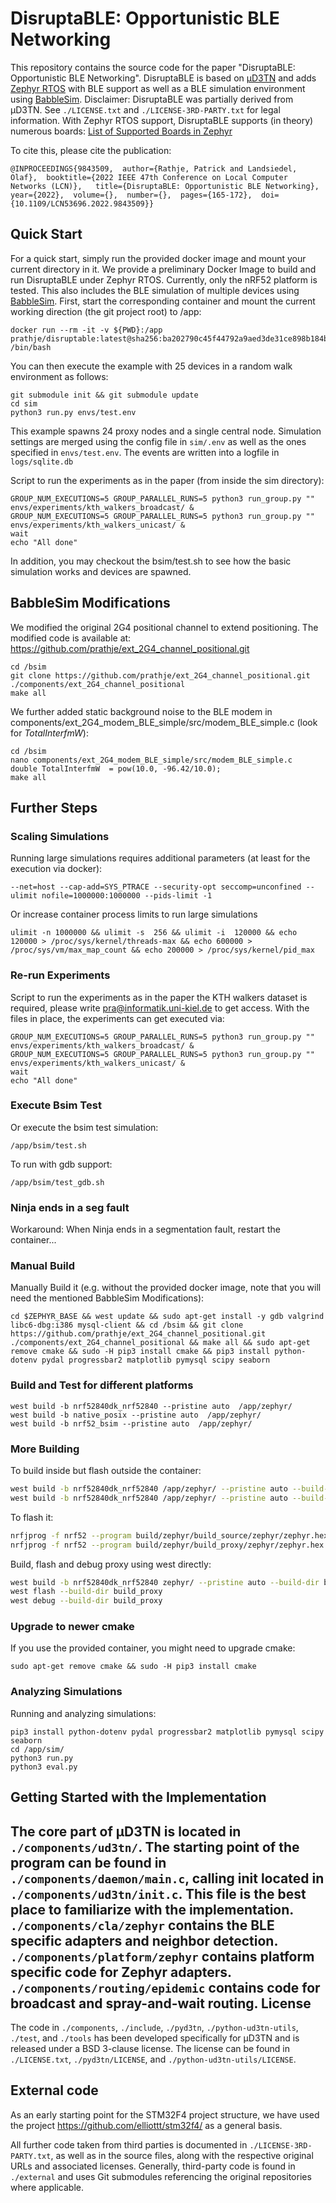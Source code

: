 DisruptaBLE: Opportunistic BLE Networking
========================================

This repository contains the source code for the paper "DisruptaBLE: Opportunistic BLE Networking". DisruptaBLE is based on [µD3TN](https://d3tn.com/ud3tn.html) and adds [Zephyr RTOS](https://zephyrproject.org/) with BLE support as well as a BLE simulation environment using [BabbleSim](https://babblesim.github.io/).
Disclaimer: DisruptaBLE was partially derived from µD3TN. See `./LICENSE.txt` and `./LICENSE-3RD-PARTY.txt` for legal information.
With Zephyr RTOS support, DisruptaBLE supports (in theory) numerous boards: [List of Supported Boards in Zephyr](https://docs.zephyrproject.org/boards/index.html)

To cite this, please cite the publication:

```
@INPROCEEDINGS{9843509,  author={Rathje, Patrick and Landsiedel, Olaf},  booktitle={2022 IEEE 47th Conference on Local Computer Networks (LCN)},   title={DisruptaBLE: Opportunistic BLE Networking},   year={2022},  volume={},  number={},  pages={165-172},  doi={10.1109/LCN53696.2022.9843509}}
```


Quick Start
-----------

For a quick start, simply run the provided docker image and mount your current directory in it.
We provide a preliminary Docker Image to build and run DisruptaBLE under Zephyr RTOS. Currently, only the nRF52 platform is tested.
This also includes the BLE simulation of multiple devices using [BabbleSim](https://babblesim.github.io/).
First, start the corresponding container and mount the current working direction (the git project root) to /app:

```
docker run --rm -it -v ${PWD}:/app prathje/disruptable:latest@sha256:ba202790c45f44792a9aed3de31ce898b184ba34c505f3ff7af3510260afebc2 /bin/bash
```

You can then execute the example with 25 devices in a random walk environment as follows:
```
git submodule init && git submodule update
cd sim
python3 run.py envs/test.env
```
This example spawns 24 proxy nodes and a single central node. Simulation settings are merged using the config file in `sim/.env` as well as the ones specified in `envs/test.env`. 
The events are written into a logfile in `logs/sqlite.db`



Script to run the experiments as in the paper (from inside the sim directory):
```
GROUP_NUM_EXECUTIONS=5 GROUP_PARALLEL_RUNS=5 python3 run_group.py "" envs/experiments/kth_walkers_broadcast/ &
GROUP_NUM_EXECUTIONS=5 GROUP_PARALLEL_RUNS=5 python3 run_group.py "" envs/experiments/kth_walkers_unicast/ &
wait
echo "All done"
```

In addition, you may checkout the bsim/test.sh to see how the basic simulation works and devices are spawned.


BabbleSim Modifications
-----------

We modified the original 2G4 positional channel to extend positioning. The modified code is available at: https://github.com/prathje/ext_2G4_channel_positional.git
```
cd /bsim
git clone https://github.com/prathje/ext_2G4_channel_positional.git ./components/ext_2G4_channel_positional
make all
```

We further added static background noise to the BLE modem in components/ext_2G4_modem_BLE_simple/src/modem_BLE_simple.c (look for *TotalInterfmW*):
```
cd /bsim
nano components/ext_2G4_modem_BLE_simple/src/modem_BLE_simple.c
double TotalInterfmW  = pow(10.0, -96.42/10.0);
make all
```


Further Steps
-----------




### Scaling Simulations
Running large simulations requires additional parameters (at least for the execution via docker):
```
--net=host --cap-add=SYS_PTRACE --security-opt seccomp=unconfined --ulimit nofile=1000000:1000000 --pids-limit -1
```

Or increase container process limits to run large simulations
```
ulimit -n 1000000 && ulimit -s  256 && ulimit -i  120000 && echo 120000 > /proc/sys/kernel/threads-max && echo 600000 > /proc/sys/vm/max_map_count && echo 200000 > /proc/sys/kernel/pid_max 
```


### Re-run Experiments

Script to run the experiments as in the paper the KTH walkers dataset is required, please write pra@informatik.uni-kiel.de to get access.
With the files in place, the experiments can get executed via:
```
GROUP_NUM_EXECUTIONS=5 GROUP_PARALLEL_RUNS=5 python3 run_group.py "" envs/experiments/kth_walkers_broadcast/ &
GROUP_NUM_EXECUTIONS=5 GROUP_PARALLEL_RUNS=5 python3 run_group.py "" envs/experiments/kth_walkers_unicast/ &
wait
echo "All done"
```

### Execute Bsim Test
Or execute the bsim test simulation:
```
/app/bsim/test.sh
```

To run with gdb support:
```
/app/bsim/test_gdb.sh
```

### Ninja ends in a seg fault
Workaround: When Ninja ends in a segmentation fault, restart the container...


### Manual Build
Manually Build it (e.g. without the provided docker image, note that you will need the mentioned BabbleSim Modifications):
```
cd $ZEPHYR_BASE && west update && sudo apt-get install -y gdb valgrind libc6-dbg:i386 mysql-client && cd /bsim && git clone https://github.com/prathje/ext_2G4_channel_positional.git ./components/ext_2G4_channel_positional && make all && sudo apt-get remove cmake && sudo -H pip3 install cmake && pip3 install python-dotenv pydal progressbar2 matplotlib pymysql scipy seaborn
```

### Build and Test for different platforms
```
west build -b nrf52840dk_nrf52840 --pristine auto  /app/zephyr/
west build -b native_posix --pristine auto  /app/zephyr/
west build -b nrf52_bsim --pristine auto  /app/zephyr/
```

### More Building
To build inside but flash outside the container:
```bash
west build -b nrf52840dk_nrf52840 /app/zephyr/ --pristine auto --build-dir /app/build/zephyr/build_source -- -DOVERLAY_CONFIG=source.conf
west build -b nrf52840dk_nrf52840 /app/zephyr/ --pristine auto --build-dir /app/build/zephyr/build_proxy -- -DOVERLAY_CONFIG=proxy.conf
```

To flash it:
```bash
nrfjprog -f nrf52 --program build/zephyr/build_source/zephyr/zephyr.hex --sectorerase --reset
nrfjprog -f nrf52 --program build/zephyr/build_proxy/zephyr/zephyr.hex --sectorerase --reset
```


Build, flash and debug proxy using west directly:
```bash
west build -b nrf52840dk_nrf52840 zephyr/ --pristine auto --build-dir build_proxy -- -DOVERLAY_CONFIG=proxy.conf
west flash --build-dir build_proxy
west debug --build-dir build_proxy
```

### Upgrade to newer cmake
If you use the provided container, you might need to upgrade cmake:
```
sudo apt-get remove cmake && sudo -H pip3 install cmake
```


### Analyzing Simulations
Running and analyzing simulations:
```
pip3 install python-dotenv pydal progressbar2 matplotlib pymysql scipy seaborn
cd /app/sim/
python3 run.py
python3 eval.py
```

Getting Started with the Implementation
---------------------------------------

The core part of µD3TN is located in `./components/ud3tn/`.
The starting point of the program can be found in
`./components/daemon/main.c`, calling init located in
`./components/ud3tn/init.c`.
This file is the best place to familiarize with the implementation.
`./components/cla/zephyr` contains the BLE specific adapters and neighbor detection.
`./components/platform/zephyr` contains platform specific code for Zephyr adapters.
`./components/routing/epidemic` contains code for broadcast and spray-and-wait routing.
License
-------

The code in `./components`, `./include`, `./pyd3tn`, `./python-ud3tn-utils`,
`./test`, and `./tools` has been developed specifically for µD3TN and is
released under a BSD 3-clause license. The license can be found in
`./LICENSE.txt`, `./pyd3tn/LICENSE`, and `./python-ud3tn-utils/LICENSE`.

External code
-------------

As an early starting point for the STM32F4 project structure,
we have used the project https://github.com/elliottt/stm32f4/
as a general basis.

All further code taken from third parties is documented in
`./LICENSE-3RD-PARTY.txt`, as well as in the source files, along with the
respective original URLs and associated licenses. Generally, third-party code
is found in `./external` and uses Git submodules referencing the original
repositories where applicable.
